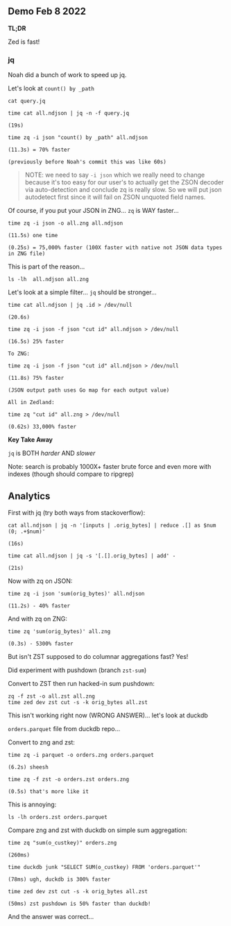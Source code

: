 ## Demo Feb 8 2022

**TL;DR**

Zed is fast!

### jq

Noah did a bunch of work to speed up jq.

Let's look at `count() by _path`

```
cat query.jq

time cat all.ndjson | jq -n -f query.jq

(19s)

time zq -i json "count() by _path" all.ndjson

(11.3s) = 70% faster

(previously before Noah's commit this was like 60s)
```

> NOTE: we need to say `-i json` which we really need to change because it's
> too easy for our user's to actually get the ZSON decoder via auto-detection
> and conclude zq is really slow.  So we will put json autodetect first since
> it will fail on ZSON unquoted field names.

Of course, if you put your JSON in ZNG... `zq` is WAY faster...

```
time zq -i json -o all.zng all.ndjson

(11.5s) one time

(0.25s) = 75,000% faster (100X faster with native not JSON data types in ZNG file)
```
This is part of the reason...
```
ls -lh  all.ndjson all.zng
```

Let's look at a simple filter... `jq` should be stronger...
```
time cat all.ndjson | jq .id > /dev/null

(20.6s)

time zq -i json -f json "cut id" all.ndjson > /dev/null

(16.5s) 25% faster

To ZNG:

time zq -i json -f json "cut id" all.ndjson > /dev/null

(11.8s) 75% faster

(JSON output path uses Go map for each output value)

All in Zedland:

time zq "cut id" all.zng > /dev/null

(0.62s) 33,000% faster
```

**Key Take Away**

`jq` is BOTH _harder_ AND _slower_

Note: search is probably 1000X+ faster brute force and even more with indexes
(though should compare to ripgrep)

## Analytics


First with jq (try both ways from stackoverflow):
```
cat all.ndjson | jq -n '[inputs | .orig_bytes] | reduce .[] as $num (0; .+$num)'

(16s)

time cat all.ndjson | jq -s '[.[].orig_bytes] | add' -

(21s)

```

Now with zq on JSON:
```
time zq -i json 'sum(orig_bytes)' all.ndjson

(11.2s) - 40% faster
```
And with zq on ZNG:
```
time zq 'sum(orig_bytes)' all.zng

(0.3s) - 5300% faster
```

But isn't ZST supposed to do columnar aggregations fast?  Yes!

Did experiment with pushdown (branch `zst-sum`)

Convert to ZST then run hacked-in sum pushdown:
```
zq -f zst -o all.zst all.zng
time zed dev zst cut -s -k orig_bytes all.zst
```
This isn't working right now (WRONG ANSWER)... let's look at duckdb

`orders.parquet` file from duckdb repo...

Convert to zng and zst:
```
time zq -i parquet -o orders.zng orders.parquet

(6.2s) sheesh

time zq -f zst -o orders.zst orders.zng

(0.5s) that's more like it
```
This is annoying:
```
ls -lh orders.zst orders.parquet
```

Compare zng and zst with duckdb on simple sum aggregation:
```
time zq "sum(o_custkey)" orders.zng

(260ms)

time duckdb junk "SELECT SUM(o_custkey) FROM 'orders.parquet'"

(78ms) ugh, duckdb is 300% faster

time zed dev zst cut -s -k orig_bytes all.zst

(50ms) zst pushdown is 50% faster than duckdb!
```
And the answer was correct...
